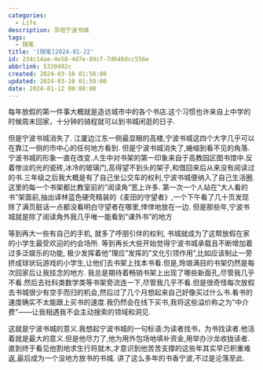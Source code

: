 ```yaml
---
categories:
  - Life
description: 吊唁宁波书城
tags:
  - 随笔
title: '[随笔]2024-01-22'
id: 234c14ae-4e58-4d7e-89cf-7d640dcc556e
abbrlink: 5320402c
created: 2024-03-10 01:58:00
updated: 2024-03-10 01:59:00
date: 2024-01-12 00:00:00
---
```


每年放假的第一件事大概就是造访城市中的各个书店.这个习惯也许来自上中学的时候周末回家，十分钟的骑程就可以到书城闲逛的日子.

但是宁波书城消失了. 江厦边江东一侧最显眼的高楼,宁波书城这四个大字几乎可以在靠江一侧的市中心的任何地方看到. 但是宁波书城消失了,蜷缩到看不见的角落.
宁波书城的形象一直在改变.人生中对书架的第一印象来自于高教园区图书馆中.反着惨淡的光的瓷砖,冰冷的玻璃门,高得望不到头的架子,和借回来后从来没有阅读过的书.三年级之后我大概是有了自己坐公交车的权利,宁波书城便纳入了自己生活圈. 这里的每一个书架都比教室前的”阅读角”宽上许多. 第一次一个人站在”大人看的书”架面前,抽出译林蓝色硬壳精装的《麦田的守望者》,一个下午看了几十页发现除了满页脏话一点都没看明白守望者在哪里,悻悻地放在一边. 但是那些年,宁波书城就是除了阅读角外我几乎唯一能看到”课外书”的地方

等到再大一些有自己的手机, 就多了呼朋引伴的权利, 书城就成为了这帮放假在家的小学生最受欢迎的约会场所. 等到再长大些开始觉得宁波书城承载且不断增加着过多泛娱乐的功能, 极少发挥着他”理应”发挥的”文化引领作用”,比如应该制止一旁挤成球状玩游戏的小学生,让他们去书架上找本书看.但是,玲琅满目的书架仍然是每次回家后让我挂念的地方. 我总是期待着畅销书架上出现了哪些新面孔,尽管我几乎不看.然后去社科类数学类等书架旁流连一下,尽管我几乎不看.但是很奇怪每次放假去书城很少有空手而归的机会,然后过了几个月想起来自己好像买过什么书.看书的速度确实不太能跟上买书的速度.我仍然会在线下买书,我将这些溢价称之为”中介费”——让我相遇我不会主动搜索的领域和洞见.

这就是宁波书城的意义.我想起宁波书城的一句标语:为读者找书，为书找读者.他活着就是最大的意义.但是他尽力了,他为用外包场地填补资金,用举办沙龙收拢读者.直到终于看见他割地求生行将就木,才意识到他苦苦支撑的这些年其实早已积重难返,最后成为一个没地方放书的书城.
讲了这么多年的书香宁波,不过是沦落至此.
